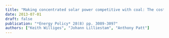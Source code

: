 ```yaml
---
title: "Making concentrated solar power competitive with coal: The costs of a European feed-in tariff"
date: 2013-07-01
draft: false
publication: "*Energy Policy* 28(8) pp. 3089-3097"
authors: ["Keith Williges", "Johann Lilliestam", "Anthony Patt"]
---
```

